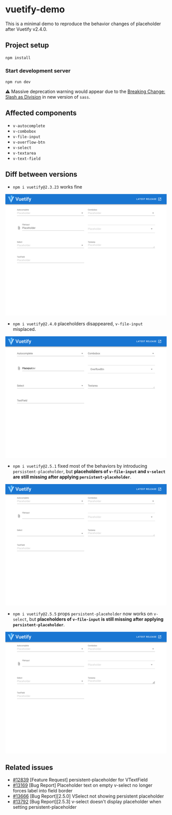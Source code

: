# vuetify-demo

This is a minimal demo to reproduce the behavior changes of placeholder after Vuetify v2.4.0.

## Project setup
```
npm install
```

### Start development server
```
npm run dev
```

:warning: Massive deprecation warning would appear due to the [Breaking Change: Slash as Division](https://sass-lang.com/documentation/breaking-changes/slash-div) in new version of `sass`.

## Affected components

* `v-autocomplete`
* `v-combobox`
* `v-file-input`
* `v-overflow-btn`
* `v-select`
* `v-textarea`
* `v-text-field`

## Diff between versions

* `npm i vuetify@2.3.23` works fine

![vuetify-2.3.23](./src/assets/vuetify-2.3.23.png)

* `npm i vuetify@2.4.0` placeholders disappeared, `v-file-input` misplaced.

![vuetify-2.4.0](./src/assets/vuetify-2.4.0.png)

* `npm i vuetify@2.5.1` fixed most of the behaviors by introducing `persistent-placeholder`, but **placeholders of `v-file-input` and `v-select` are still missing after applying `persistent-placeholder`**.

![vuetify-2.5.1](./src/assets/vuetify-2.5.1.png)

* `npm i vuetify@2.5.5` props `persistent-placeholder` now works on `v-select`, but **placeholders of `v-file-input` is still missing after applying `persistent-placeholder`**.

![vuetify-2.5.5](./src/assets/vuetify-2.5.5.png)

## Related issues

* [#12839](https://github.com/vuetifyjs/vuetify/issues/12839) [Feature Request] persistent-placeholder for VTextField
* [#13169](https://github.com/vuetifyjs/vuetify/issues/13169) [Bug Report] Placeholder text on empty v-select no longer forces label into field border
* [#13666](https://github.com/vuetifyjs/vuetify/issues/13666) [Bug Report][2.5.0] VSelect not showing persistent placeholder
* [#13792](https://github.com/vuetifyjs/vuetify/issues/13792) [Bug Report][2.5.3] v-select doesn't display placeholder when setting persistent-placeholder
